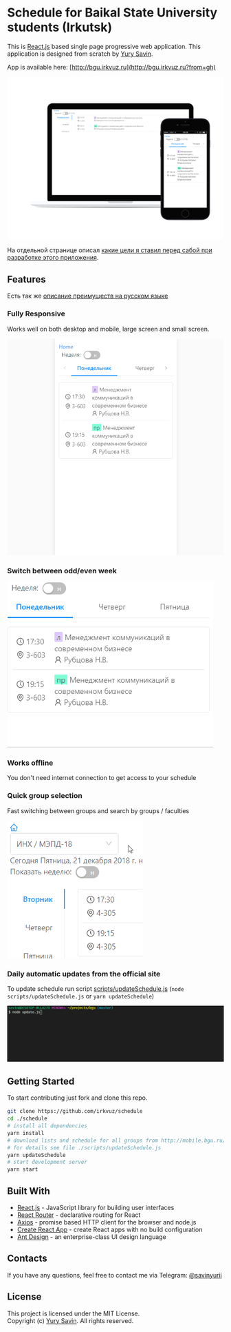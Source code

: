 # Schedule for Baikal State University students (Irkutsk)

This is [React.js](https://reactjs.org) based single page progressive web application. This application is designed from scratch by [Yury Savin](https://github.com/baitun).  

App is available here: [http://bgu.irkvuz.ru](http://bgu.irkvuz.ru?from=gh)  

[![Desktop and Mobile](docs/screenshots/1/4.png)](https://bgu.irkvuz.ru?from=gh)

На отдельной странице описал [какие цели я ставил перед сабой при разработке этого приложения](docs/GOALS.md).

## Features

Есть так же [описание преимуществ на русском языке](docs/FEATURES.md)

### Fully Responsive

Works well on both desktop and mobile, large screen and small screen.

![Rotate example](docs/screenshots/rotate.gif)

### Switch between odd/even week

![Parity screenshot](docs/screenshots/parity.gif)

### Works offline

You don't need internet connection to get access to your schedule

### Quick group selection

Fast switching between groups and search by groups / faculties

![Select screenshot](docs/screenshots/select.gif)


### Daily automatic updates from the official site

To update schedule run script [scripts/updateSchedule.js](./scripts/updateSchedule.js) (`node scripts/updateSchedule.js` or `yarn updateSchedule`)

![Update screenshot](docs/screenshots/update.gif)

## Getting Started

To start contributing just fork and clone this repo.

```sh
git clone https://github.com/irkvuz/schedule
cd ./schedule
# install all dependencies
yarn install
# download lists and schedule for all groups from http://mobile.bgu.ru/ to /public/data/ 
# for details see file ./scripts/updateSchedule.js
yarn updateSchedule
# start development server
yarn start
```

## Built With

* [React.js](https://github.com/facebook/react) - JavaScript library for building user interfaces
* [React Router](https://github.com/ReactTraining/react-router) - declarative routing for React
* [Axios](https://github.com/axios/axios) - promise based HTTP client for the browser and node.js
* [Create React App](https://github.com/facebook/create-react-app) - create React apps with no build configuration
* [Ant Design](https://github.com/ant-design/ant-design) - an enterprise-class UI design language


## Contacts

If you have any questions, feel free to contact me via Telegram: [@savinyurii](https://tele.click/savinyurii)

## License

This project is licensed under the MIT License.  
Copyright (c) [Yury Savin](http://baitun.github.io). All rights reserved.
